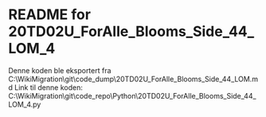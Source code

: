 # README for 20TD02U_ForAlle_Blooms_Side_44_LOM_4
Denne koden ble eksportert fra C:\WikiMigration\git\code_dump\20TD02U_ForAlle_Blooms_Side_44_LOM.md
Link til denne koden: C:\WikiMigration\git\code_repo\Python\20TD02U_ForAlle_Blooms_Side_44_LOM_4.py
